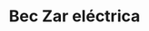 ---
title: "Bec Zar eléctrica"
url: /san-miguel-zinacantepec/bec-zar-electrica/
shop: electrónica
---